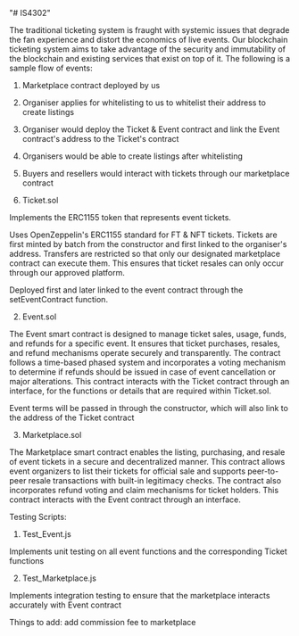 "# IS4302"

The traditional ticketing system is fraught with systemic issues that degrade the fan experience and distort the economics of live events.
Our blockchain ticketing system aims to take advantage of the security and immutability of the blockchain and existing services that exist on top of it. The following is a sample flow of events:

1. Marketplace contract deployed by us
2. Organiser applies for whitelisting to us to whitelist their address to create listings
3. Organiser would deploy the Ticket & Event contract and link the Event contract's address to the Ticket's contract
4. Organisers would be able to create listings after whitelisting
5. Buyers and resellers would interact with tickets through our marketplace contract

6. Ticket.sol

Implements the ERC1155 token that represents event tickets.

Uses OpenZeppelin's ERC1155 standard for FT & NFT tickets. Tickets are first minted by batch from the constructor and first linked to the organiser's address.
Transfers are restricted so that only our designated marketplace contract can execute them. This ensures that ticket resales can only occur through our approved platform.

Deployed first and later linked to the event contract through the setEventContract function.

2. Event.sol

The Event smart contract is designed to manage ticket sales, usage, funds, and refunds for a specific event. It ensures that ticket purchases, resales, and refund mechanisms operate securely and transparently. The contract follows a time-based phased system and incorporates a voting mechanism to determine if refunds should be issued in case of event cancellation or major alterations. This contract interacts with the Ticket contract through an interface, for the functions or details that are required within Ticket.sol.

Event terms will be passed in through the constructor, which will also link to the address of the Ticket contract

3. Marketplace.sol

The Marketplace smart contract enables the listing, purchasing, and resale of event tickets in a secure and decentralized manner. This contract allows event organizers to list their tickets for official sale and supports peer-to-peer resale transactions with built-in legitimacy checks. The contract also incorporates refund voting and claim mechanisms for ticket holders. This contract interacts with the Event contract through an interface.

Testing Scripts:

1. Test_Event.js

Implements unit testing on all event functions and the corresponding Ticket functions

2. Test_Marketplace.js

Implements integration testing to ensure that the marketplace interacts accurately with Event contract

Things to add:
add commission fee to marketplace
